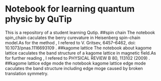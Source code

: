 # Notebook for learning quantum physic by QuTip
This is a repository of a student learning Qutip.
##spin chain
The notebook spin_chain caculates the berry curevature in Heisenberg spin-chain model.As for the method , I refered to  V. Gritsev,  6457–6462, doi: 10.1073/pnas.1116693109 .
##kagome lattice
The notebook about kagome lattice caculates the band structure of a kagome lattice in magnetic field.As for further reading , I refered to PHYSICAL REVIEW B 80, 113102 (2009) .
##kagome lattice edge mode
the notebook kagome lattice edge mode caculates the band structure including edge moge caused by broken translation symmetry.
